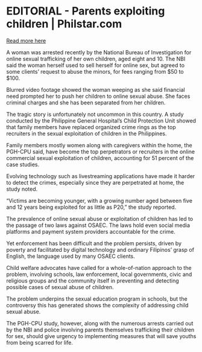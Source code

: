 # EDITORIAL - Parents exploiting children | Philstar.com

[Read more here](https://www.philstar.com/opinion/2025/05/18/2443919/editorial-parents-exploiting-children)

A woman was arrested recently by the National Bureau of Investigation for online sexual trafficking of her own children, aged eight and 10. The NBI said the woman herself used to sell herself for online sex, but agreed to some clients’ request to abuse the minors, for fees ranging from $50 to $100.

Blurred video footage showed the woman weeping as she said financial need prompted her to push her children to online sexual abuse. She faces criminal charges and she has been separated from her children.

The tragic story is unfortunately not uncommon in this country. A study conducted by the Philippine General Hospital’s Child Protection Unit showed that family members have replaced organized crime rings as the top recruiters in the sexual exploitation of children in the Philippines.

Family members mostly women along with caregivers within the home, the PGH-CPU said, have become the top perpetrators or recruiters in the online commercial sexual exploitation of children, accounting for 51 percent of the case studies.

Evolving technology such as livestreaming applications have made it harder to detect the crimes, especially since they are perpetrated at home, the study noted.

“Victims are becoming younger, with a growing number aged between five and 12 years being exploited for as little as P20,” the study reported.

The prevalence of online sexual abuse or exploitation of children has led to the passage of two laws against OSAEC. The laws hold even social media platforms and payment system providers accountable for the crime.

Yet enforcement has been difficult and the problem persists, driven by poverty and facilitated by digital technology and ordinary Filipinos’ grasp of English, the language used by many OSAEC clients.

Child welfare advocates have called for a whole-of-nation approach to the problem, involving schools, law enforcement, local governments, civic and religious groups and the community itself in preventing and detecting possible cases of sexual abuse of children.

The problem underpins the sexual education program in schools, but the controversy this has generated shows the complexity of addressing child sexual abuse.

The PGH-CPU study, however, along with the numerous arrests carried out by the NBI and police involving parents themselves trafficking their children for sex, should give urgency to implementing measures that will save youths from being scarred for life.